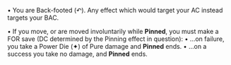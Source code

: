 • You are Back-footed (↶). Any effect which would target your AC instead targets your BAC.

• If you move, or are moved involuntarily while **Pinned**, you must make a FOR save (DC determined by the Pinning effect in question):
• …on failure, you take a Power Die (✦) of Pure damage and **Pinned** ends.
• …on a success you take no damage, and **Pinned** ends.
